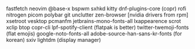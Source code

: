 fastfetch
neovim
@base-x
bspwm
sxhkd
kitty
dnf-plugins-core (copr)
rofi
nitrogen
picom
polybar
git
unclutter
zen-browser
[nvidia drivers from rpm]
xsetroot
vesktop
pcmanfm
jetbrains-mono-fonts-all
lxappearence
scrot
xclip
btop
copr-cli
lpf-spotify-client (flatpak is better)
twitter-twemoji-fonts (flat emojis)
google-noto-fonts-all
adobe-source-han-sans-kr-fonts (for korean)
sxiv
lightdm (display manager)
